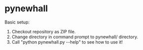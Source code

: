 # pynewhall

Basic setup:

1. Checkout repository as ZIP file.
2. Change directory in command prompt to pynewhall/ directory.
3. Call "python pynewhall.py --help" to see how to use it!
